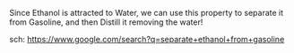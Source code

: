 Since Ethanol is attracted to Water, we can use this property to separate it from Gasoline, and then Distill it removing the water!

sch: https://www.google.com/search?q=separate+ethanol+from+gasoline
